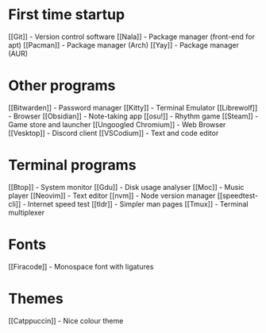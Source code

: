 # First time startup
[[Git]] - Version control software
[[Nala]] - Package manager (front-end for apt)
[[Pacman]] - Package manager (Arch)
[[Yay]] - Package manager (AUR)
# Other programs
[[Bitwarden]] - Password manager
[[Kitty]] - Terminal Emulator
[[Librewolf]] - Browser
[[Obsidian]] - Note-taking app
[[osu!]] - Rhythm game
[[Steam]] - Game store and launcher
[[Ungoogled Chromium]] - Web Browser
[[Vesktop]] - Discord client
[[VSCodium]] - Text and code editor
# Terminal programs
[[Btop]] - System monitor
[[Gdu]] - Disk usage analyser
[[Moc]] - Music player
[[Neovim]] - Text editor
[[nvm]] - Node version manager
[[speedtest-cli]] - Internet speed test
[[tldr]] - Simpler man pages
[[Tmux]] - Terminal multiplexer
# Fonts
[[Firacode]] - Monospace font with ligatures
# Themes
[[Catppuccin]] - Nice colour theme
